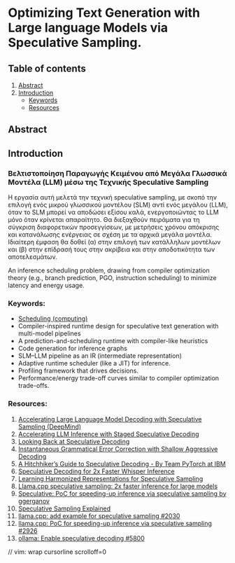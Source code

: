 # Optimizing Text Generation with Large language Models via Speculative Sampling.

## Table of contents

1. [Abstract](#abstract)
2. [Introduction](#introduction)
    - [Keywords](#keywords)
    - [Resources](#resources)

## Abstract

## Introduction

### Βελτιστοποίηση Παραγωγής Κειμένου από Μεγάλα Γλωσσικά Μοντέλα (LLM) μέσω της Τεχνικής Speculative Sampling

Η εργασία αυτή μελετά την τεχνική speculative sampling, με σκοπό την επιλογή ενός μικρού γλωσσικού μοντέλου (SLM) αντί ενός μεγάλου (LLM), όταν το SLM μπορεί να αποδώσει εξίσου καλά, ενεργοποιώντας το LLM μόνο όταν κρίνεται απαραίτητο. Θα διεξαχθούν πειράματα για τη σύγκριση διαφορετικών προσεγγίσεων, με μετρήσεις χρόνου απόκρισης και κατανάλωσης ενέργειας σε σχέση με τα αρχικά μεγάλα μοντέλα. Ιδιαίτερη έμφαση θα δοθεί (α) στην επιλογή των κατάλληλων μοντέλων και (β) στην επίδρασή τους στην ακρίβεια και στην αποδοτικότητα των αποτελεσμάτων.

An inference scheduling problem, drawing from compiler optimization theory (e.g., branch prediction, PGO, instruction scheduling) to minimize latency and energy usage.

### Keywords:

* [Scheduling (computing)](https://en.wikipedia.org/wiki/Scheduling_(computing))
* Compiler-inspired runtime design for speculative text generation with multi-model pipelines
* A prediction-and-scheduling runtime with compiler-like heuristics
* Code generation for inference graphs
* SLM–LLM pipeline as an IR (intermediate representation)
* Adaptive runtime scheduler (like a JIT) for inference.
* Profiling framework that drives decisions.
* Performance/energy trade-off curves similar to compiler optimization trade-offs.

### Resources:
1. [Accelerating Large Language Model Decoding with Speculative Sampling (DeepMind)](https://arxiv.org/abs/2302.01318)
2. [Accelerating LLM Inference with Staged Speculative Decoding](https://arxiv.org/abs/2308.04623)
3. [Looking Back at Speculative Decoding](https://news.ycombinator.com/item?id=43216518)
4. [Instantaneous Grammatical Error Correction with Shallow Aggressive Decoding](https://arxiv.org/abs/2106.04970)
5. [A Hitchhiker’s Guide to Speculative Decoding - By Team PyTorch at IBM](https://pytorch.org/blog/hitchhikers-guide-speculative-decoding/)
6. [Speculative Decoding for 2x Faster Whisper Inference](https://colab.research.google.com/github/sanchit-gandhi/notebooks/blob/main/speculative_decoding.ipynb#scrollTo=baf87589-b7fe-45dd-a6f6-9b9223581562)
7. [Learning Harmonized Representations for Speculative Sampling](https://arxiv.org/abs/2408.15766)
8. [Llama.cpp speculative sampling: 2x faster inference for large models ](https://news.ycombinator.com/item?id=37390024)
9. [Speculative: PoC for speeding-up inference via speculative sampling by ggerganov](https://news.ycombinator.com/item?id=37357783)
10. [Speculative Sampling Explained](https://saibo-creator.github.io/post/2024_03_08_speculative_sampling/)
11. [llama.cpp: add example for speculative sampling #2030](https://github.com/ggml-org/llama.cpp/issues/2030)
12. [llama.cpp: PoC for speeding-up inference via speculative sampling #2926](https://github.com/ggml-org/llama.cpp/pull/2926)
13. [ollama: Enable speculative decoding #5800](https://github.com/ollama/ollama/issues/5800)

// vim: wrap cursorline scrolloff=0
